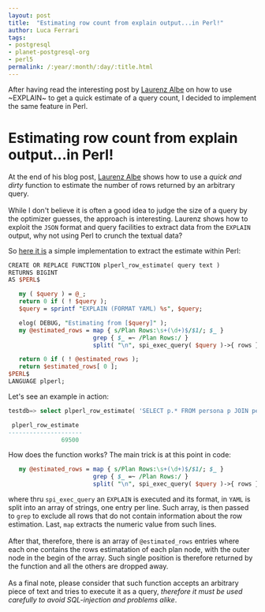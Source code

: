 ```yaml
---
layout: post
title:  "Estimating row count from explain output...in Perl!"
author: Luca Ferrari
tags:
- postgresql
- planet-postgresql-org
- perl5
permalink: /:year/:month/:day/:title.html
---
```

After having read the interesting post by [Laurenz Albe](https://www.cybertec-postgresql.com/en/count-made-fast/#comment-4409216441) on how to use ~EXPLAIN~ to get a quick estimate of a query count, I decided to implement the same feature in Perl.

# Estimating row count from explain output...in Perl!

At the end of his blog post, [Laurenz Albe](https://www.cybertec-postgresql.com/en/count-made-fast/#comment-4409216441) shows how to use a *quick and dirty* function to estimate the number of rows returned by an arbitrary query.
<br/>
<br/>
While I don't believe it is often a good idea to judge the size of a query by the optimizer guesses, the approach is interesting. Laurenz shows how to exploit the `JSON` format and query facilities to extract data from the `EXPLAIN` output, why not using Perl to crunch the textual data?

So [here it is](https://github.com/fluca1978/fluca1978-pg-utils/blob/master/examples/functions/explain_row_estimate.plperl.sql) a simple implementation to extract the estimate within Perl:

```perl
CREATE OR REPLACE FUNCTION plperl_row_estimate( query text )
RETURNS BIGINT
AS $PERL$

   my ( $query ) = @_;
   return 0 if ( ! $query );
   $query = sprintf "EXPLAIN (FORMAT YAML) %s", $query;

   elog( DEBUG, "Estimating from [$query]" );
   my @estimated_rows = map { s/Plan Rows:\s+(\d+)$/$1/; $_ }
                        grep { $_ =~ /Plan Rows:/ }
                        split( "\n", spi_exec_query( $query )->{ rows }[ 0 ]->{ "QUERY PLAN" } );

   return 0 if ( ! @estimated_rows );
   return $estimated_rows[ 0 ];
$PERL$
LANGUAGE plperl;
```

Let's see an example in action:

```sql
testdb=> select plperl_row_estimate( 'SELECT p.* FROM persona p JOIN persona k on k.pk = p.pk WHERE k.eta = 40' );

 plperl_row_estimate 
---------------------
               69500
```

How does the function works? The main trick is at this point in code:

```perl
   my @estimated_rows = map { s/Plan Rows:\s+(\d+)$/$1/; $_ }
                        grep { $_ =~ /Plan Rows:/ }
                        split( "\n", spi_exec_query( $query )->{ rows }[ 0 ]->{ "QUERY PLAN" } );

```

where thru `spi_exec_query` an `EXPLAIN` is executed and its format, in `YAML` is split into an array of strings, one entry per line. Such array, is then passed to `grep` to exclude all rows that do not contain information about the row estimation. Last, `map` extracts the numeric value from such lines. 
<br/>
<br/>
After that, therefore, there is an array of `@estimated_rows` entries where each one contains the rows estimatation of each plan node, with the outer node in the begin of the array. Such single position is therefore returned by the function and all the others are dropped away.
<br/>
<br/>
As a final note, please consider that such function accepts an arbitrary piece of text and tries to execute it as a query, *therefore it must be used carefully to avoid SQL-injection and problems alike*.
